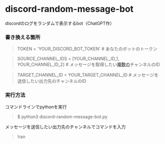 # discord-random-message-bot
discordのログをランダムで表示するbot（ChatGPT作）

### 書き換える箇所
> TOKEN = 'YOUR_DISCORD_BOT_TOKEN'  # あなたのボットのトークン

> SOURCE_CHANNEL_IDS = [YOUR_CHANNEL_ID_1, YOUR_CHANNEL_ID_2]  # メッセージを取得したい<ins>**複数の**</ins>チャンネルのID

> TARGET_CHANNEL_ID = YOUR_TARGET_CHANNEL_ID  # メッセージを送信したい出力先のチャンネルのID

### 実行方法
コマンドラインでpythonを実行
> $ python3 discord-random-message-bot.py

メッセージを送信したい出力先のチャンネルでコマンドを入力
> !ran
